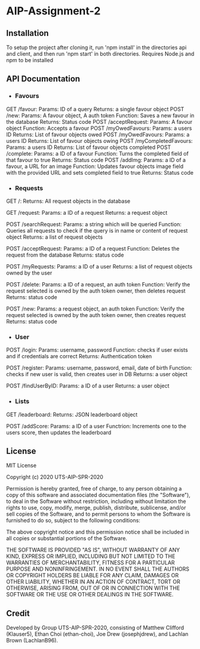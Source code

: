 # AIP-Assignment-2


## Installation

To setup the project after cloning it, run 'npm install' in the directories api and client, and then run 'npm start' in both directories. 
Requires Node.js and npm to be installed

## API Documentation

- ### Favours

GET /favour:
    Params: ID of a query
    Returns: a single favour object
POST /new:
    Params: A favour object, A auth token
    Function: Saves a new favour in the database
    Returns: Status code
POST /acceptRequest:
    Params: A favour object
    Function: Accepts a favour
POST /myOwedFavours:
    Params: a users ID
    Returns: List of favour objects owed
POST /myOwedFavours:
    Params: a users ID
    Returns: List of favour objects owing
POST /myCompletedFavours:
    Params: a users ID
    Returns: List of favour objects completed
POST /complete:
    Params: a ID of a favour
    Function: Turns the completed field of that favour to true
    Returns: Status code
POST /addImg:
    Params: a ID of a favour, a URL for an image
    Function: Updates favour objects image field with the provided URL and sets completed field to true
    Returns: Status code

- ### Requests

GET /:
    Returns: All request objects in the database

GET /request:
    Params: a ID of a request
    Returns: a request object

POST /searchRequest:
    Params: a string which will be queried
    Function: Queries all requests to check if the query is in name or content of request object
    Returns: a list of request objects

POST /acceptRequest:
    Params: a ID of a request
    Function: Deletes the request from the database
    Returns: status code

POST /myRequests:
    Params: a ID of a user
    Returns: a list of request objects owned by the user

POST /delete:
    Params: a ID of a request, an auth token
    Function: Verify the request selected is owned by the auth token owner, then deletes request
    Returns: status code

POST /new:
    Params: a request object, an auth token
    Function: Verify the request selected is owned by the auth token owner, then creates request
    Returns: status code

- ### User

POST /login:
    Params: username, password
    Function: checks if user exists and if credentials are correct
    Returns: Authentication token

POST /register:
    Params: username, password, email, date of birth
    Function: checks if new user is valid, then creates user in DB
    Returns: a user object

POST /findUserByID:
    Params: a ID of a user
    Returns: a user object

- ### Lists

GET /leaderboard:
    Returns: JSON leaderboard object

POST /addScore:
    Params: a ID of a user
    Functrion: Increments one to the users score, then updates the leaderboard

## License

MIT License

Copyright (c) 2020 UTS-AIP-SPR-2020

Permission is hereby granted, free of charge, to any person obtaining a copy
of this software and associated documentation files (the "Software"), to deal
in the Software without restriction, including without limitation the rights
to use, copy, modify, merge, publish, distribute, sublicense, and/or sell
copies of the Software, and to permit persons to whom the Software is
furnished to do so, subject to the following conditions:

The above copyright notice and this permission notice shall be included in all
copies or substantial portions of the Software.

THE SOFTWARE IS PROVIDED "AS IS", WITHOUT WARRANTY OF ANY KIND, EXPRESS OR
IMPLIED, INCLUDING BUT NOT LIMITED TO THE WARRANTIES OF MERCHANTABILITY,
FITNESS FOR A PARTICULAR PURPOSE AND NONINFRINGEMENT. IN NO EVENT SHALL THE
AUTHORS OR COPYRIGHT HOLDERS BE LIABLE FOR ANY CLAIM, DAMAGES OR OTHER
LIABILITY, WHETHER IN AN ACTION OF CONTRACT, TORT OR OTHERWISE, ARISING FROM,
OUT OF OR IN CONNECTION WITH THE SOFTWARE OR THE USE OR OTHER DEALINGS IN THE
SOFTWARE.

## Credit

Developed by Group UTS-AIP-SPR-2020, consisting of Matthew Clifford (Klauser5), Ethan Choi (ethan-choi), Joe Drew (josephjdrew), and Lachlan Brown (LachlanB96).

